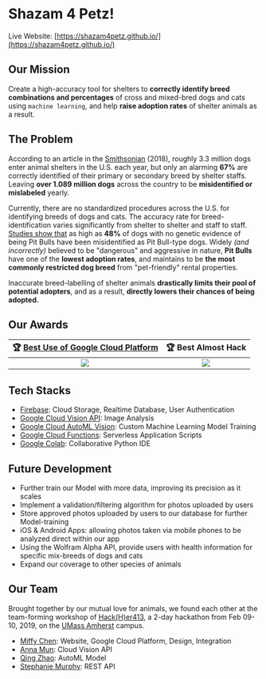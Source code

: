 # Shazam 4 Petz!

Live Website: [https://shazam4petz.github.io/](https://shazam4petz.github.io/)


## Our Mission

Create a high-accuracy tool for shelters to **correctly identify breed combinations and percentages** of cross and mixed-bred dogs and cats using `machine learning`, and help **raise adoption rates** of shelter animals as a result.


## The Problem

According to an article in the [Smithsonian](https://www.smithsonianmag.com/smart-news/genetic-testing-shows-animal-shelters-often-misidentify-dogs-breeds-180970136/) (2018), roughly 3.3 million dogs enter animal shelters in the U.S. each year, but only an alarming **67%** are correctly identified of their primary or secondary breed by shelter staffs. Leaving **over 1.089 million dogs** across the country to be **misidentified or mislabeled** yearly.

Currently, there are no standardized procedures across the U.S. for identifying breeds of dogs and cats. The accuracy rate for breed-identification varies significantly from shelter to shelter and staff to staff. [Studies show that](https://www.vetmed.ufl.edu/2016/02/17/dna-studies-reveal-that-shelter-workers-often-mislabel-dogs-as-pit-bulls/) as high as **48%** of dogs with no genetic evidence of being Pit Bulls have been misidentified as Pit Bull-type dogs. Widely *(and incorrectly)* believed to be "dangerous" and aggressive in nature, **Pit Bulls** have one of the **lowest adoption rates**, and maintains to be **the most commonly restricted dog breed** from "pet-friendly" rental properties.

Inaccurate breed-labelling of shelter animals **drastically limits their pool of potential adopters**, and as a result, **directly lowers their chances of being adopted.**

<!--

Inaccurate breed-identification drastically reduces the pool of potential adopters as **Pit Bulls** are the **most commonly restricted dog breed** of many "pet-friendly" rental properties, leading to *much* **lower rates of adoption** for mislabeled dogs.

In the dogs that are mislabeled, [many](https://www.vetmed.ufl.edu/2016/02/17/dna-studies-reveal-that-shelter-workers-often-mislabel-dogs-as-pit-bulls/) are be labeled as **Pit Bulls**, a **commonly restricted dog breed** for many rental properties. This deadly mix-up costs <u>**limits their pool of potential adopters**</u>, and <u>**dramatically lowers their chances of being adopted**</u>.

Aside from the issue of breed-specific bans on pets (also hugely problematic), mislabeling dogs as unfavorable breeds directly **strips them of possibilities to be adopted**.

Sadly, this is not something we can reverse within a weekend. However, we *can* start by building a user-friendly tool that accurately <u>identifies possible breed combinations and percentages using a custom-trained Machine Learning Model.</u>

-->


<!--
## Our Results


-->


## Our Awards

| :trophy: [Best Use of Google Cloud Platform](https://twitter.com/MLHacks/status/1094702441151545344) | :trophy: Best Almost Hack |
| :---: | :---: |
| <img src="https://github.com/shazam4petz/shazam4petz.github.io/blob/master/img/Award_GCP.gif"/> | <img src="https://github.com/shazam4petz/shazam4petz.github.io/blob/master/img/Award_Almost.gif"/> |


## Tech Stacks

* [Firebase](https://firebase.google.com/): Cloud Storage, Realtime Database, User Authentication
* [Google Cloud Vision API](https://cloud.google.com/vision/): Image Analysis
* [Google Cloud AutoML Vision](https://cloud.google.com/vision/automl/docs/): Custom Machine Learning Model Training
* [Google Cloud Functions](https://cloud.google.com/functions/): Serverless Application Scripts
* [Google Colab](https://colab.research.google.com/): Collaborative Python IDE


## Future Development

* Further train our Model with more data, improving its precision as it scales
* Implement a validation/filtering algorithm for photos uploaded by users
* Store approved photos uploaded by users to our database for further Model-training
* iOS & Android Apps: allowing photos taken via mobile phones to be analyzed direct within our app
* Using the Wolfram Alpha API, provide users with health information for specific mix-breeds of dogs and cats
* Expand our coverage to other species of animals


## Our Team

Brought together by our mutual love for animals, we found each other at the team-forming workshop of [Hack(H)er413](https://www.hackher413.com/), a 2-day hackathon from Feb 09-10, 2019, on the  [UMass Amherst](https://www.umass.edu/) campus.

* [Miffy Chen](https://miffychen.tech/): Website, Google Cloud Platform, Design, Integration
* [Anna Mun](https://shazam4petz.github.io/aboutus/index.html): Cloud Vision API
* [Qing Zhao](https://shazam4petz.github.io/aboutus/index.html): AutoML Model
* [Stephanie Murphy](https://shazam4petz.github.io/aboutus/index.html): REST API
